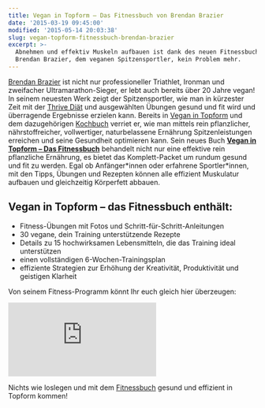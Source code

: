 ```yaml
---
title: Vegan in Topform – Das Fitnessbuch von Brendan Brazier
date: '2015-03-19 09:45:00'
modified: '2015-05-14 20:03:38'
slug: vegan-topform-fitnessbuch-brendan-brazier
excerpt: >-
  Abnehmen und effektiv Muskeln aufbauen ist dank des neuen Fitnessbuchs von
  Brendan Brazier, dem veganen Spitzensportler, kein Problem mehr.
---
```


[Brendan Brazier](https://www.veganblatt.com/brendan-brazier) ist nicht nur professioneller Triathlet, Ironman und zweifacher Ultramarathon-Sieger, er lebt auch bereits über 20 Jahre vegan! In seinem neuesten Werk zeigt der Spitzensportler, wie man in kürzester Zeit mit der [Thrive Diät](http://thriveforward.com/) und ausgewählten Übungen gesund und fit wird und überragende Ergebnisse erzielen kann. Bereits in [Vegan in Topform](https://www.veganblatt.com/vegan-in-topform) und dem dazugehörigen [Kochbuch](http://www.narayana-verlag.com/Vegan-in-Topform-Das-Kochbuch/Brendan-Brazier/b14241) verriet er, wie man mittels rein pflanzlicher, nährstoffreicher, vollwertiger, naturbelassene Ernährung Spitzenleistungen erreichen und seine Gesundheit optimieren kann. Sein neues Buch **[Vegan in Topform – Das Fitnessbuch](http://www.unimedica.de/Vegan-in-Topform-Das-Fitnessbuch-Brendan-Brazier/b16047)** behandelt nicht nur eine effektive rein pflanzliche Ernährung, es bietet das Komplett-Packet um rundum gesund und fit zu werden. Egal ob Anfänger\*innen oder erfahrene Sportler\*innen, mit den Tipps, Übungen und Rezepten können alle effizient Muskulatur aufbauen und gleichzeitig Körperfett abbauen.

## Vegan in Topform – das Fitnessbuch enthält:

*   Fitness-Übungen mit Fotos und Schritt-für-Schritt-Anleitungen
*   30 vegane, dein Training unterstützende Rezepte
*   Details zu 15 hochwirksamen Lebensmitteln, die das Training ideal unterstützen
*   einen vollständigen 6-Wochen-Trainingsplan
*   effiziente Strategien zur Erhöhung der Kreativität, Produktivität und geistigen Klarheit

Von seinem Fitness-Programm könnt Ihr euch gleich hier überzeugen: <style>.embed-container { position: relative; padding-bottom: 56.25%; height: 0; overflow: hidden; max-width: 100%; } .embed-container iframe, .embed-container object, .embed-container embed { position: absolute; top: 0; left: 0; width: 100%; height: 100%; }</style>

<iframe src="http://www.youtube.com/embed/pqkBac0X2Jg" frameborder="0" allowfullscreen=""></iframe>

Nichts wie loslegen und mit dem [Fitnessbuch](http://www.unimedica.de/Vegan-in-Topform-Das-Fitnessbuch-Brendan-Brazier/b16047) gesund und effizient in Topform kommen!
